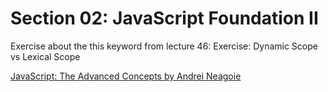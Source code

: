 # Section 02: JavaScript Foundation II
Exercise about the this keyword from lecture 46: Exercise: Dynamic Scope vs Lexical Scope

[JavaScript: The Advanced Concepts by Andrei Neagoie](https://www.udemy.com/course/advanced-javascript-concepts/)
